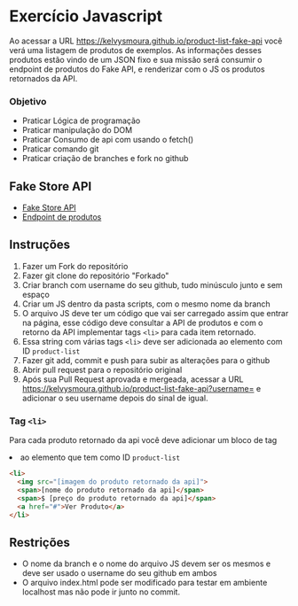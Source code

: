 # Exercício Javascript

Ao acessar a URL https://kelvysmoura.github.io/product-list-fake-api você verá uma listagem de produtos de exemplos. As informações desses produtos estão vindo de um JSON fixo e sua missão será consumir o endpoint de produtos do Fake API, e renderizar com o JS os produtos retornados da API.

### Objetivo
- Praticar Lógica de programação
- Praticar manipulação do DOM
- Praticar Consumo de api com usando o fetch()
- Praticar comando git
- Praticar criação de branches e fork no github

## Fake Store API

- [Fake Store API](https://fakestoreapi.com)
- [Endpoint de produtos](https://fakestoreapi.com/products)

## Instruções

1. Fazer um Fork do repositório
2. Fazer git clone do repositório "Forkado"
3. Criar branch com username do seu github, tudo minúsculo junto e sem espaço
4. Criar um JS dentro da pasta scripts, com o mesmo nome da branch
5. O arquivo JS deve ter um código que vai ser carregado assim que entrar na página, esse código deve consultar a API de produtos e com o retorno da API implementar tags `<li>` para cada item retornado.  
6. Essa string com várias tags `<li>` deve ser adicionada ao elemento com ID `product-list`
7. Fazer git add, commit e push para subir as alterações para o github
8. Abrir pull request para o repositório original
9. Após sua Pull Request aprovada e mergeada, acessar a URL https://kelvysmoura.github.io/product-list-fake-api?username= e adicionar o seu username depois do sinal de igual.

### Tag `<li>`
Para cada produto retornado da api você deve adicionar um bloco de tag <li> ao elemento que tem como ID `product-list`
```html
<li>
  <img src="[imagem do produto retornado da api]">
  <span>[nome do produto retornado da api]</span>
  <span>$ [preço do produto retornado da api]</span>
  <a href="#">Ver Produto</a>
</li>
```

## Restrições
- O nome da branch e o nome do arquivo JS devem ser os mesmos e deve ser usado o username do seu github em ambos
- O arquivo index.html pode ser modificado para testar em ambiente localhost mas não pode ir junto no commit.